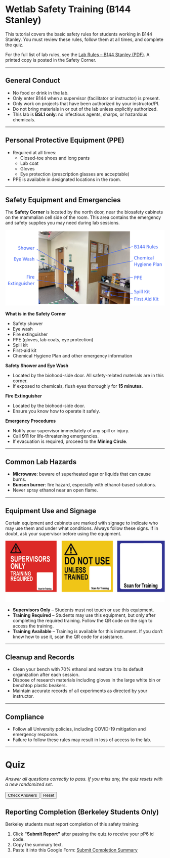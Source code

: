# Wetlab Safety Training (B144 Stanley)

This tutorial covers the basic safety rules for students working in B144 Stanley. You must review these rules, follow them at all times, and complete the quiz.

For the full list of lab rules, see the [Lab Rules – B144 Stanley (PDF)](../assets/Lab_Rules_B144_Stanley.pdf). A printed copy is posted in the Safety Corner.

---

## General Conduct

- No food or drink in the lab.
- Only enter B144 when a supervisor (facilitator or instructor) is present.
- Only work on projects that have been authorized by your instructor/PI.
- Do not bring materials in or out of the lab unless explicitly authorized.
- This lab is **BSL1 only**: no infectious agents, sharps, or hazardous chemicals.

---

## Personal Protective Equipment (PPE)
- Required at all times:
  - Closed-toe shoes and long pants
  - Lab coat
  - Gloves
  - Eye protection (prescription glasses are acceptable)
- PPE is available in designated locations in the room.

---

## Safety Equipment and Emergencies

The **Safety Corner** is located by the north door, near the biosafety cabinets on the mammalian cell side of the room. This area contains the emergency and safety supplies you may need during lab sessions.

![Safety Corner](../images/safety_corner.png)

**What is in the Safety Corner**

- Safety shower
- Eye wash
- Fire extinguisher
- PPE (gloves, lab coats, eye protection)
- Spill kit
- First-aid kit
- Chemical Hygiene Plan and other emergency information


**Safety Shower and Eye Wash**  

- Located by the biohood-side door.  All safety-related materials are in this corner.
- If exposed to chemicals, flush eyes thoroughly for **15 minutes**.

**Fire Extinguisher**  

- Located by the biohood-side door.  
- Ensure you know how to operate it safely.

**Emergency Procedures**  

- Notify your supervisor immediately of any spill or injury.  
- Call **911** for life-threatening emergencies.  
- If evacuation is required, proceed to the **Mining Circle**.

---

## Common Lab Hazards
- **Microwave**: beware of superheated agar or liquids that can cause burns.
- **Bunsen burner**: fire hazard, especially with ethanol-based solutions.
- Never spray ethanol near an open flame.

---

## Equipment Use and Signage
Certain equipment and cabinets are marked with signage to indicate who may use them and under what conditions. Always follow these signs. If in doubt, ask your supervisor before using the equipment.

![Examples of lab signage: Supervisors Only, Training Required, Training Available](../images/training_signs.png)

- **Supervisors Only** – Students must not touch or use this equipment.
- **Training Required** – Students may use this equipment, but only after completing the required training. Follow the QR code on the sign to access the training.
- **Training Available** – Training is available for this instrument. If you don’t know how to use it, scan the QR code for assistance.

---

## Cleanup and Records
- Clean your bench with 70% ethanol and restore it to its default organization after each session.
- Dispose of research materials including gloves in the large white bin or benchtop plastic beakers.
- Maintain accurate records of all experiments as directed by your instructor.

---

## Compliance
- Follow all University policies, including COVID-19 mitigation and emergency response.
- Failure to follow these rules may result in loss of access to the lab.

---

# Quiz
<p><em>Answer all questions correctly to pass. If you miss any, the quiz resets with a new randomized set.</em></p>

<div id="safety_quiz_container"></div>

<div style="margin-top:1rem;">
  <button type="button" id="safety_check_btn">Check Answers</button>
  <button type="button" id="safety_reset_btn">Reset</button>
  <span id="safety_quiz_status" style="margin-left:0.75rem;"></span>
</div>

<script>
(function () {
  // --- Question bank: 8 topics, 2 variants each ---
  // answer: true means the statement is true; false means it is false.
  const bank = [
    { topic: 'Food & Drink', variants: [
      { text: "It is OK to drink coffee in the lab if it has a lid.", answer: false },
      { text: "Chewing gum or sipping a drink during lab is acceptable if done carefully.", answer: false },
      { text: "Food or drink is permitted only at the bench.", answer: false },
      { text: "Eating and drinking are prohibited anywhere inside B144.", answer: true },
      { text: "Carrying a water bottle into the lab is allowed.", answer: false }
    ]},

    { topic: 'Supervision & Authorization', variants: [
      { text: "I can work in B144 even if no supervisor is present, as long as I am careful.", answer: false },
      { text: "Students may only work on projects approved by the instructor or PI.", answer: true },
      { text: "Entering B144 without an authorized supervisor present is not allowed.", answer: true },
      { text: "Bringing research materials into or out of the lab without authorization is allowed.", answer: false },
      { text: "I can work on a personal experiment in B144 as long as I have the materials.", answer: false }
    ]},

    { topic: 'PPE', variants: [
      { text: "Closed-toe shoes, lab coat, gloves, and eye protection are required at all times.", answer: true },
      { text: "A lab coat, pants, and flip flops are acceptable PPE", answer: false },
      { text: "Prescription glasses are acceptable eye protection in this lab.", answer: true },
      { text: "Gloves, lab coats, and eye protection are required whenever handling lab materials", answer: true },
      { text: "Open-toed shoes are not allowed in B144.", answer: true }
    ]},

    { topic: 'Restricted Equipment & Signage', variants: [
      { text: "If equipment is labeled 'Supervisors Only', I should not touch it.", answer: true },
      { text: "If a piece of equipment has a warning label, I can still try it if someone else is nearby.", answer: false },
      { text: "'Supervisors Only' means do not use unless you are a trained facilitator/instructor/TA.", answer: true },
      { text: "'Training Required' means training is optional if someone watches me.", answer: false },
      { text: "'Training Available' indicates training exists and should be completed if I don't know the instrument.", answer: true }
    ]},

    { topic: 'Safety Equipment Use', variants: [
      { text: "If I get a chemical splash in my eyes, I should flush at the eye wash for 15 minutes.", answer: true },
      { text: "A quick rinse in the eye wash for a few seconds is enough if I get chemicals in my eyes.", answer: false },
      { text: "Eye-wash flushing for fifteen minutes is required after a chemical splash.", answer: true },
      { text: "If I get a chemical splash in my eyes, I should flush at the eye wash for 15 seconds.", answer: false },
      { text: "The safety shower is located by the south-most door.", answer: false },
    ]},

    { topic: 'Hazards in B144', variants: [
      { text: "Using glass pipettes in B144 is permitted.", answer: false },
      { text: "It is safe to spray ethanol near an open flame as long as I am careful.", answer: false },
      { text: "Microwaves can cause burns from superheated agar or liquids.", answer: true },
      { text: "It is acceptable to use sharps in B144.", answer: false },
      { text: "Bunsen burners are a fire hazard, especially around ethanol.", answer: true }
    ]},

    { topic: 'Cleanup & Records', variants: [
      { text: "At the end of lab, I must clean my bench restore it to its default organization.", answer: true },
      { text: "I do not need to record my work if it was just a small task.", answer: false },
      { text: "I should dispose of research materials in the biological waste bins as instructed.", answer: true },
      { text: "Leaving the bench messy is fine if I am in a hurry.", answer: false },
      { text: "Accurate records of experiments must be maintained as trained.", answer: true }
    ]},

    { topic: 'Emergency Response', variants: [
      { text: "Any spill or injury must be reported immediately to the supervisor.", answer: true },
      { text: "In an evacuation, students should gather at the Mining Circle.", answer: true },
      { text: "Spills do not need to be reported if they are small.", answer: false },
      { text: "Dial 911 for life-threatening emergencies.", answer: true },
      { text: "During an emergency, I should keep working until my experiment is finished.", answer: false }
    ]}
  ];

  const container = document.getElementById('safety_quiz_container');
  const statusEl = document.getElementById('safety_quiz_status');
  const checkBtn = document.getElementById('safety_check_btn');
  const resetBtn = document.getElementById('safety_reset_btn');

  let currentSet = [];

  function pickOnePerTopic() {
    // For each topic, randomly select one variant
    return bank.map(topic => {
      const v = topic.variants[Math.floor(Math.random() * topic.variants.length)];
      return { topic: topic.topic, text: v.text, answer: v.answer };
    });
  }

  function shuffle(arr) {
    for (let i = arr.length - 1; i > 0; i--) {
      const j = Math.floor(Math.random() * (i + 1));
      [arr[i], arr[j]] = [arr[j], arr[i]];
    }
    return arr;
  }

  function renderQuiz() {
    container.innerHTML = '';
    statusEl.textContent = '';
    checkBtn.disabled = false;
    resetBtn.textContent = 'Reset';

    currentSet = shuffle(pickOnePerTopic());

    currentSet.forEach((q, idx) => {
      const qId = `q${idx + 1}`;
      const block = document.createElement('div');
      block.className = 'safety-quiz-item';
      block.style.margin = '0.75rem 0';

      const h = document.createElement('h4');
      h.textContent = `${idx + 1}. ${q.text}`;
      h.style.margin = '0 0 0.35rem 0';
      block.appendChild(h);

      const trueId = `${qId}_true`;
      const falseId = `${qId}_false`;

      const trueLbl = document.createElement('label');
      trueLbl.style.marginRight = '1rem';
      trueLbl.innerHTML = `<input type="radio" name="${qId}" id="${trueId}" value="true"> True`;
      block.appendChild(trueLbl);

      const falseLbl = document.createElement('label');
      falseLbl.innerHTML = `<input type="radio" name="${qId}" id="${falseId}" value="false"> False`;
      block.appendChild(falseLbl);

      const feedback = document.createElement('p');
      feedback.id = `${qId}_res`;
      feedback.style.margin = '0.35rem 0 0 0';
      block.appendChild(feedback);

      container.appendChild(block);
    });
  }

  function checkAnswers() {
    let allAnswered = true;
    let allCorrect = true;

    currentSet.forEach((q, idx) => {
      const qId = `q${idx + 1}`;
      const chosen = container.querySelector(`input[name="${qId}"]:checked`);
      const feedback = document.getElementById(`${qId}_res`);
      if (!chosen) {
        allAnswered = false;
        feedback.textContent = 'Please choose True or False.';
        return;
      }
      const val = chosen.value === 'true';
      const correct = (val === q.answer);
      allCorrect = allCorrect && correct;
      feedback.textContent = correct ? '✅ Correct' : '❌ Incorrect';
    });

    if (!allAnswered) {
      statusEl.textContent = 'Answer all questions before submitting.';
      return;
    }

    if (allCorrect) {
      statusEl.textContent = '✅ Passed';
      if (typeof progressManager !== 'undefined') {
        progressManager.addCompletion('safety_quiz', 'correct');
      }
    } else {
      // Keep results visible and require explicit user action to continue
      statusEl.textContent = '❌ One or more answers were incorrect. Review the feedback below, then click "New set" to try again.';
      // Disable inputs so the state is preserved for review
      container.querySelectorAll('input[type="radio"]').forEach(el => { el.disabled = true; });
      // Disable the Check button to prevent resubmission on the same set
      checkBtn.disabled = true;
      // Repurpose the Reset button as an explicit "New set" action
      resetBtn.textContent = 'New set';
      resetBtn.focus();
    }
  }

  // Improve accessibility of status updates
  statusEl.setAttribute('aria-live', 'polite');

  // Wire up buttons
  checkBtn.addEventListener('click', checkAnswers);
  resetBtn.addEventListener('click', renderQuiz);

  // Initial render
  renderQuiz();
})();
</script>

## Reporting Completion (Berkeley Students Only)

Berkeley students must report completion of this safety training:

1. Click **"Submit Report"** after passing the quiz to receive your pP6 id code.
2. Copy the summary text.
3. Paste it into this Google Form: [Submit Completion Summary](https://forms.gle/PAUTxnwAsnX8RL386)